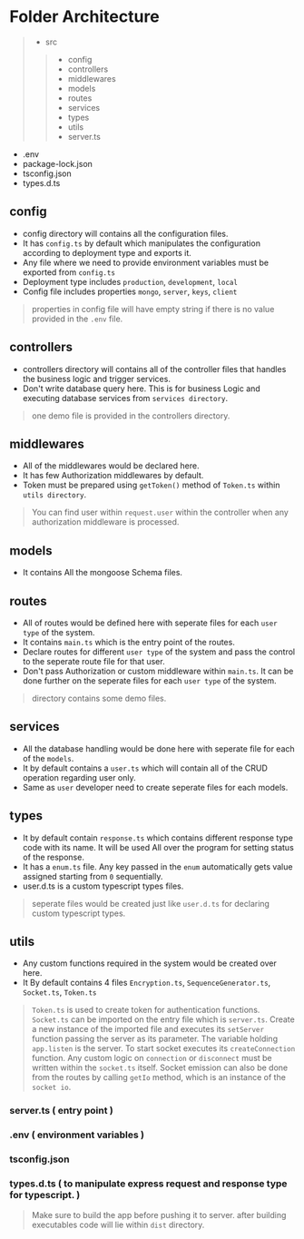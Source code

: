 # Folder Architecture
> - src
>> - config
>> - controllers
>> - middlewares
>> - models
>> - routes
>> - services
>> - types
>> - utils
>> - server.ts
- .env
- package-lock.json
- tsconfig.json
- types.d.ts

## config
- config directory will contains all the configuration files.
- It has `config.ts` by default which manipulates the configuration according to deployment type and exports it.
- Any file where we need to provide environment variables must be exported from `config.ts`
- Deployment type includes `production`, `development`, `local`
- Config file includes properties `mongo`, `server`, `keys`, `client`
> properties in config file will have empty string if there is no value provided in the `.env` file.

## controllers
- controllers directory will contains all of the controller files that handles the business logic and trigger services.
- Don't write database query here. This is for business Logic and executing database services from `services directory`.
> one demo file is provided in the controllers directory.

## middlewares
- All of the middlewares would be declared here.
- It has few Authorization middlewares by default.
- Token must be prepared using `getToken()` method of `Token.ts` within `utils directory`.
> You can find user within `request.user` within the controller when any authorization middleware is processed.

## models
- It contains All the mongoose Schema files.

## routes
- All of routes would be defined here with seperate files for each `user type` of the system.
- It contains `main.ts` which is the entry point of the routes.
- Declare routes for different `user type` of the system and pass the control to the seperate route file for that user.
- Don't pass Authorization or custom middleware within `main.ts`. It can be done further on the seperate files for each `user type` of the system.
> directory contains some demo files.

## services
- All the database handling would be done here with seperate file for each of the `models`.
- It by default contains a `user.ts` which will contain all of the CRUD operation regarding user only.
- Same as `user` developer need to create seperate files for each models.

## types
- It by default contain `response.ts` which contains different response type code with its name. It will be used All
over the program for setting status of the response.
- It has a `enum.ts` file. Any key passed in the `enum` automatically gets value assigned starting from `0` sequentially.
- user.d.ts is a custom typescript types files.
> seperate files would be created just like `user.d.ts` for declaring custom typescript types.

## utils
- Any custom functions required in the system would be created over here.
- It By default contains 4 files `Encryption.ts`, `SequenceGenerator.ts`, `Socket.ts`, `Token.ts`
> `Token.ts` is used to create token for authentication functions.
> `Socket.ts` can be imported on the entry file which is `server.ts`. Create a new instance of the imported file and executes its `setServer` function passing the server as its parameter.
> The variable holding `app.listen` is the server. To start socket executes its `createConnection` function. Any custom logic on `connection` or `disconnect` must be written within the `socket.ts` itself.
> Socket emission can also be done from the routes by calling `getIo` method, which is an instance of the `socket io`.

### server.ts ( entry point )
### .env ( environment variables )
### tsconfig.json
### types.d.ts ( to manipulate express request and response type for typescript. )

> Make sure to build the app before pushing it to server.
> after building executables code will lie within `dist` directory.

